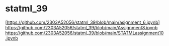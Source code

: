 # statml_39
[https://github.com/2303A52056/statml_39/blob/main/asignment_6.ipynb]
https://github.com/2303A52056/statml_39/blob/main/Assignment8.ipynb
https://github.com/2303A52056/statml_39/blob/main/STATMLassignment10.ipynb
